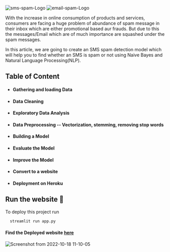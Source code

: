 
![sms-spam-Logo](https://user-images.githubusercontent.com/108679625/200128439-597c3b5c-636d-4601-ae85-b55c9d36713a.png)
![email-spam-Logo](https://user-images.githubusercontent.com/108679625/200128657-a2d7dffd-1917-498b-9a7c-c60806141abe.png)





With the increase in online consumption of products and services, consumers are facing a huge problem of abundance of spam message in their inbox which are either promotional based aur frauds. But due to this the messages/Email which are of much importance are squashed under the spam messages.

In this article, we are going to create an SMS spam detection model which will help you to find whether an SMS is spam or not using Naive Bayes and Natural Language Processing(NLP). 


## Table of Content

- #### Gathering and loading Data

- #### Data Cleaning

- #### Exploratory Data Analysis

- #### Data Preprocessing -- Vectorization, stemming, removing stop words

- #### Building a Model

- #### Evaluate the Model

- #### Improve the Model

- #### Convert to a website

- #### Deployment on Heroku


## Run the website 🚀

To deploy this project run

```bash
  streamlit run app.py
```
#### Find the Deployed website [here](https://sms-spam-finder.herokuapp.com/)


![Screenshot from 2022-10-18 11-10-05](https://user-images.githubusercontent.com/108679625/197694106-3ee33b32-2709-4e7f-845c-57d6b787a006.png)




